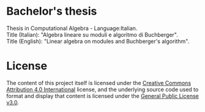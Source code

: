 # Bachelor's thesis
Thesis in Computational Algebra - Language:Italian. <br>
Title (Italian): "Algebra lineare su moduli e algoritmo di Buchberger". <br>
Title (English): "Linear algebra on modules and Buchberger's algorithm".

# License
The content of this project itself is licensed under the [Creative Commons Attribution 4.0 International](https://creativecommons.org/licenses/by/4.0/) license, and the underlying source code used to format and display that content is licensed under the [General Public License v3.0](https://github.com/letizia-dachille/bachelor-thesis/blob/main/LICENSE).
